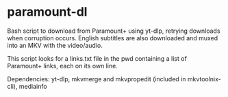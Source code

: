 # paramount-dl
Bash script to download from Paramount+ using yt-dlp, retrying downloads when corruption occurs. English subtitles are also downloaded and muxed into an MKV with the video/audio.

This script looks for a links.txt file in the pwd containing a list of Paramount+ links, each on its own line.

Dependencies: yt-dlp, mkvmerge and mkvpropedit (included in mkvtoolnix-cli), mediainfo
